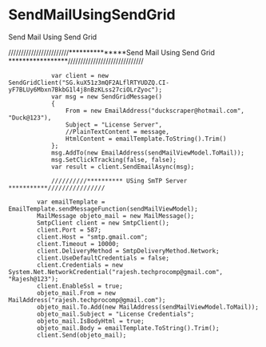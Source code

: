 # SendMailUsingSendGrid
Send Mail Using Send Grid


////////////////////////***************Send Mail Using Send Grid *****************//////////////////////////////

                var client = new SendGridClient("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");
                var msg = new SendGridMessage()
                {
                    From = new EmailAddress("duckscraper@hotmail.com", "Duck@123"),
                    Subject = "License Server",
                    //PlainTextContent = message,
                    HtmlContent = emailTemplate.ToString().Trim()
                };
                msg.AddTo(new EmailAddress(sendMailViewModel.ToMail));
                msg.SetClickTracking(false, false);
                var result = client.SendEmailAsync(msg);
                
                //////////********** USing SmTP Server ***********////////////////
                
            var emailTemplate = EmailTemplate.sendMessageFunction(sendMailViewModel);
            MailMessage objeto_mail = new MailMessage();
            SmtpClient client = new SmtpClient();
            client.Port = 587;
            client.Host = "smtp.gmail.com";
            client.Timeout = 10000;
            client.DeliveryMethod = SmtpDeliveryMethod.Network;
            client.UseDefaultCredentials = false;
            client.Credentials = new System.Net.NetworkCredential("rajesh.techprocomp@gmail.com", "Rajesh@123");
            client.EnableSsl = true;
            objeto_mail.From = new MailAddress("rajesh.techprocomp@gmail.com");
            objeto_mail.To.Add(new MailAddress(sendMailViewModel.ToMail));
            objeto_mail.Subject = "License Credentials";
            objeto_mail.IsBodyHtml = true;
            objeto_mail.Body = emailTemplate.ToString().Trim();
            client.Send(objeto_mail);
